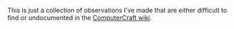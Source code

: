 This is just a collection of observations I've made that are either difficult to find or undocumented in the [ComputerCraft wiki](http://computercraft.info/wiki/Main_Page).
